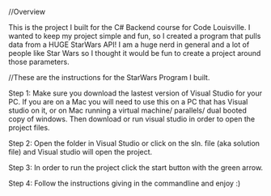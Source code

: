 ﻿//Overview 

This is the project I built for the C# Backend course for Code Louisville. I wanted to keep my project simple and fun, so I created a program that pulls data from a HUGE
StarWars API! I am a huge nerd in general and a lot of people like Star Wars so I thought it would be fun to create a project around those parameters. 


//These are the instructions for the StarWars Program I built.

Step 1:
Make sure you download the lastest version of Visual Studio for your PC. If you are on a Mac you will need to use this on a PC that has Visual studio on it, or on Mac running a virtual machine/ parallels/ dual booted copy of windows. Then download or run visual studio in order to open the project files.

Step 2:
Open the folder in Visual Studio or click on the sln. file (aka solution file) and Visual studio will open the project.

Step 3:
In order to run the project click the start button with the green arrow.

Step 4:
Follow the instructions giving in the commandline and enjoy :) 

